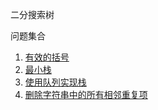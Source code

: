 二分搜索树

问题集合

1. [有效的括号](./0020_valid_parentheses.ts)
2. [最小栈](./0155_min_stack.ts)
3. [使用队列实现栈](./0225_implement_stack_using_queues.ts)
4. [删除字符串中的所有相邻重复项](./1047_remove_all_adjacent_duplicates_in_string.ts)
